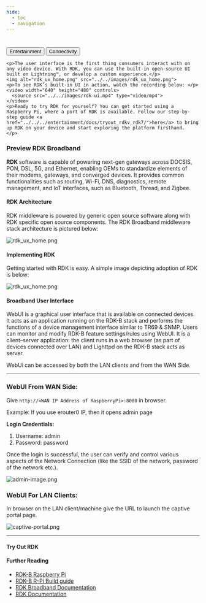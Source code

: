 ```yaml
---
hide:
  - toc
  - navigation
---
```

#
<div class="tab-container">
  <div class="tab-buttons">
    <button class="tab-button active" onclick="showTabs('entertainment', event)">Entertainment</button>
    <button class="tab-button" onclick="showTabs('connectivity', event)">Connectivity</button>
  </div>

  <div id="tab-entertainment" class="tab-content">


    <p>The user interface is the first thing consumers interact with on any video device. With RDK, you can use the built-in open-source UI built on Lightning™, or develop a custom experience.</p>
    <img alt="rdk_ux_home.png" src="../../images/rdk_ux_home.png">
    <p>To see RDK’s built-in UI in action, watch the recording below: </p>
    <video width="640" height="480" controls>
      <source src="../../images/rdk-ui.mp4" type="video/mp4">
    </video>
    <p>Ready to try RDK for yourself? You can get started using a Raspberry Pi, where a port of RDK is available. Follow our step-by-step guide <a href="../../../entertainment/docs/tryout_rdkv_rdk7/">here</a> to bring up RDK on your device and start exploring the platform firsthand.
    </p>

  </div>

  <div id="tab-connectivity" class="tab-content" >
    <h3>Preview RDK Broadband</h3>
    <p><strong>RDK </strong> software is capable of powering next-gen gateways across DOCSIS, PON, DSL, 5G, and Ethernet, enabling OEMs to standardize elements of their modems, gateways, and converged devices. It provides common functionalities such as routing, Wi-Fi, DNS, diagnostics, remote management, and IoT interfaces, such as Bluetooth, Thread, and Zigbee.</p>
    <h4>RDK Architecture</h4>
    <p>RDK middleware is powered by generic open source software along with RDK specific open source components. The RDK Broadband middleware stack architecture is pictured below:</p>
    <img alt="rdk_ux_home.png" src="../../images/rdkbarchitecture.png">
    <h4>Implementing RDK</h4>
    <p>Getting started with RDK is easy. A simple image depicting adoption of RDK is below:</p>
    <img alt="rdk_ux_home.png" src="../../images/rdk-b_porting.png">
    <h4>Broadband User Interface</h4>
    <p>WebUI is a graphical user interface that is available on connected devices. It acts as an application running on the RDK-B stack and performs the functions of a device management interface similar to TR69 & SNMP. Users can monitor and modify RDK-B feature settings/rules using WebUI. It is a client–server application: the client runs in a web browser (as part of devices connected over LAN) and Lighttpd on the RDK-B stack acts as server.</p>
    <p>WebUi can be accessed by both the LAN clients and from the WAN Side.</p>
    <hr/>
    <h3>WebUI From WAN Side:</h3>
    <p>Give <code>http://&lt;WAN IP Address of RaspberryPi&gt;:8080</code> in browser.</p>
    <p>Example: If you use erouter0 IP, then it opens admin page</p>
    <p><strong>Login Credentials:</strong></p>
    <ol>
      <li>Username: admin</li>
      <li>Password: password</li>
    </ol>
    <p>Once the login is successful, the user can verify and control various aspects of the Network Connection (like the SSID of the network, password of the network etc.).</p>
    <img alt="admin-image.png" src="../../images/adminimage.png">
    <h3>WebUI For LAN Clients:</h3>
    <p>In browser on the LAN client/machine give the URL to launch the captive portal page.</p>
    <img alt="captive-portal.png" src="../../images/captiveportal.png">
    <hr />
    <h4>Try Out RDK</h4>
    <h4>Further Reading</h4>
    <ul>
      <li><a href="https://wiki.rdkcentral.com/display/RDK/RDK-B+Raspberry+Pi">RDK-B Raspberry Pi</a></li>
      <li><a href="https://wiki.rdkcentral.com/display/RDK/RDK-B+R-Pi+Build+guide">RDK-B R-Pi Build guide</a></li>
      <li><a href="https://wiki.rdkcentral.com/display/RDK/RDK+Broadband+Documentation">RDK Broadband Documentation</a></li>
      <li><a href="https://wiki.rdkcentral.com/display/RDK/RDK+Documentation">RDK Documentation</a></li>
    </ul>
  </div>
</div>


